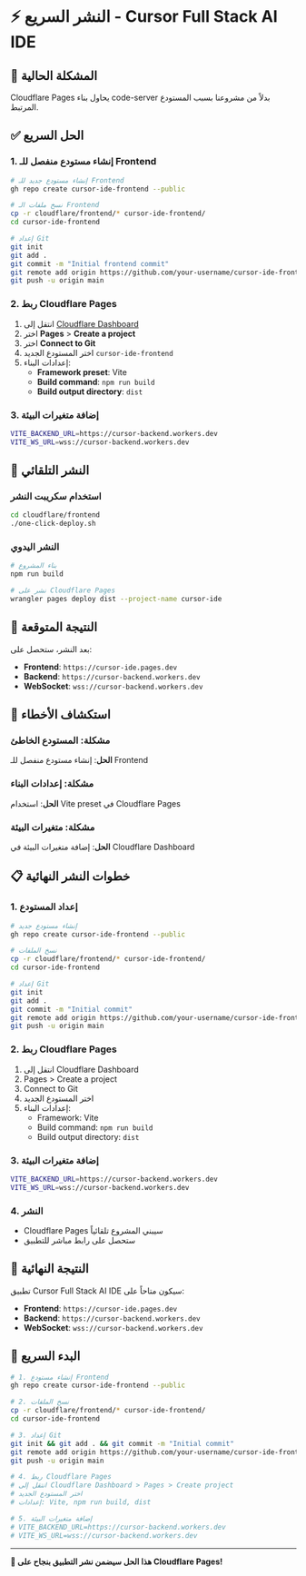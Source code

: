 # ⚡ النشر السريع - Cursor Full Stack AI IDE

## 🚨 المشكلة الحالية

Cloudflare Pages يحاول بناء code-server بدلاً من مشروعنا بسبب المستودع المرتبط.

## ✅ الحل السريع

### 1. إنشاء مستودع منفصل للـ Frontend

```bash
# إنشاء مستودع جديد للـ Frontend
gh repo create cursor-ide-frontend --public

# نسخ ملفات الـ Frontend
cp -r cloudflare/frontend/* cursor-ide-frontend/
cd cursor-ide-frontend

# إعداد Git
git init
git add .
git commit -m "Initial frontend commit"
git remote add origin https://github.com/your-username/cursor-ide-frontend.git
git push -u origin main
```

### 2. ربط Cloudflare Pages

1. انتقل إلى [Cloudflare Dashboard](https://dash.cloudflare.com)
2. اختر **Pages** > **Create a project**
3. اختر **Connect to Git**
4. اختر المستودع الجديد `cursor-ide-frontend`
5. إعدادات البناء:
   - **Framework preset**: Vite
   - **Build command**: `npm run build`
   - **Build output directory**: `dist`

### 3. إضافة متغيرات البيئة

```bash
VITE_BACKEND_URL=https://cursor-backend.workers.dev
VITE_WS_URL=wss://cursor-backend.workers.dev
```

## 🚀 النشر التلقائي

### استخدام سكريبت النشر

```bash
cd cloudflare/frontend
./one-click-deploy.sh
```

### النشر اليدوي

```bash
# بناء المشروع
npm run build

# نشر على Cloudflare Pages
wrangler pages deploy dist --project-name cursor-ide
```

## 🎯 النتيجة المتوقعة

بعد النشر، ستحصل على:

- **Frontend**: `https://cursor-ide.pages.dev`
- **Backend**: `https://cursor-backend.workers.dev`
- **WebSocket**: `wss://cursor-backend.workers.dev`

## 🔧 استكشاف الأخطاء

### مشكلة: المستودع الخاطئ
**الحل**: إنشاء مستودع منفصل للـ Frontend

### مشكلة: إعدادات البناء
**الحل**: استخدام Vite preset في Cloudflare Pages

### مشكلة: متغيرات البيئة
**الحل**: إضافة متغيرات البيئة في Cloudflare Dashboard

## 📋 خطوات النشر النهائية

### 1. إعداد المستودع
```bash
# إنشاء مستودع جديد
gh repo create cursor-ide-frontend --public

# نسخ الملفات
cp -r cloudflare/frontend/* cursor-ide-frontend/
cd cursor-ide-frontend

# إعداد Git
git init
git add .
git commit -m "Initial commit"
git remote add origin https://github.com/your-username/cursor-ide-frontend.git
git push -u origin main
```

### 2. ربط Cloudflare Pages
1. انتقل إلى Cloudflare Dashboard
2. Pages > Create a project
3. Connect to Git
4. اختر المستودع الجديد
5. إعدادات البناء:
   - Framework: Vite
   - Build command: `npm run build`
   - Build output directory: `dist`

### 3. إضافة متغيرات البيئة
```bash
VITE_BACKEND_URL=https://cursor-backend.workers.dev
VITE_WS_URL=wss://cursor-backend.workers.dev
```

### 4. النشر
- Cloudflare Pages سيبني المشروع تلقائياً
- ستحصل على رابط مباشر للتطبيق

## 🎉 النتيجة النهائية

تطبيق Cursor Full Stack AI IDE سيكون متاحاً على:

- **Frontend**: `https://cursor-ide.pages.dev`
- **Backend**: `https://cursor-backend.workers.dev`
- **WebSocket**: `wss://cursor-backend.workers.dev`

## 🚀 البدء السريع

```bash
# 1. إنشاء مستودع Frontend
gh repo create cursor-ide-frontend --public

# 2. نسخ الملفات
cp -r cloudflare/frontend/* cursor-ide-frontend/
cd cursor-ide-frontend

# 3. إعداد Git
git init && git add . && git commit -m "Initial commit"
git remote add origin https://github.com/your-username/cursor-ide-frontend.git
git push -u origin main

# 4. ربط Cloudflare Pages
# انتقل إلى Cloudflare Dashboard > Pages > Create project
# اختر المستودع الجديد
# إعدادات: Vite, npm run build, dist

# 5. إضافة متغيرات البيئة
# VITE_BACKEND_URL=https://cursor-backend.workers.dev
# VITE_WS_URL=wss://cursor-backend.workers.dev
```

---

**🎯 هذا الحل سيضمن نشر التطبيق بنجاح على Cloudflare Pages!**